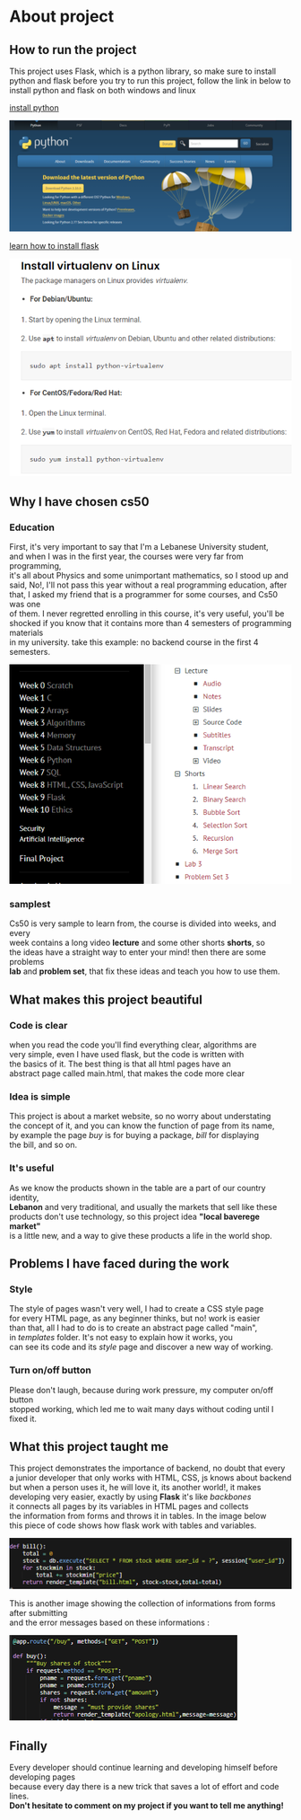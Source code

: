 # About project  

## How to run the project    
This project uses Flask, which is a python library, 
so make sure to install python and flask before you
try to run this project, follow the link in below to
install python and flask on both windows and linux   

[install python](https://www.python.org/downloads/)    

![pythondownloadcapture](https://github.com/ismailkoussa/final-project/blob/master/readme%20images/pythondownloadcapture.PNG)


[learn how to install flask](https://phoenixnap.com/kb/install-flask)   

![flaskdownloadcapture](https://github.com/ismailkoussa/final-project/blob/master/readme%20images/flaskdownloadcapture.PNG)

## Why I have chosen cs50   
### Education  
First, it's very important to say that I'm a Lebanese University student,     
and when I was in the first year, the courses were very far from programming,   
it's all about Physics and some unimportant mathematics, so I stood up and
said, No!, I'll not pass this year without a real programming education, after  
that, I asked my friend that is a programmer for some courses, and Cs50 was one   
of them. I never regretted enrolling in this course, it's very useful, you'll be  
shocked if you know that it contains more than 4 semesters of programming materials  
in my university. take this example: no backend course in the first 4 semesters.

![cs50capture](https://github.com/ismailkoussa/final-project/blob/master/readme%20images/cs50capture.PNG)

### samplest   
Cs50 is very sample to learn from, the course is divided into weeks, and every  
week contains a long video **lecture** and some other shorts **shorts**, so   
the ideas have a straight way to enter your mind! then there are some problems   
**lab** and **problem set**, that fix these ideas and teach you how to use them.


## What makes this project beautiful   
### Code is clear
when you read the code you'll find everything clear, algorithms are   
very simple, even I have used flask, but the code is written with   
the basics of it. The best thing is that all html pages have an      
abstract page called main.html, that makes the code more clear  

### Idea is simple  
This project is about a market website, so no worry about understating    
the concept of it, and you can know the function of page from its name,  
by example the page *buy* is for buying a package, *bill* for displaying   
the bill, and so on.    

### It's useful  
As we know the products shown in the table are a part of our country identity,      
**Lebanon** and very traditional, and usually the markets that sell like these     
products don't use technology, so this project idea **"local baverege market"**    
is a little new, and a way to give these products a life in the world shop.       

## Problems I have faced during the work    
### Style   
The style of pages wasn't very well, I had to create a CSS style page     
for every HTML page, as any beginner thinks, but no! work is easier     
than that, all I had to do is to create an abstract page called "main",   
in *templates* folder. It's not easy to explain how it works, you     
can see its code and its *style* page and discover a new way of working. 

### Turn on/off button    
Please don't laugh, because during work pressure, my computer on/off button    
stopped working, which led me to wait many days without coding until I fixed it.     

## What this project taught me   
This project demonstrates the importance of backend, no doubt that every   
a junior developer that only works with HTML, CSS, js knows about backend   
but when a person uses it, he will love it, its another world!, it makes    
developing very easier, exactly by using **Flask** it's like *backbones*      
it connects all pages by its variables in HTML pages and collects    
the information from forms and throws it in tables. In the image below    
this piece of code shows how flask work with tables and variables.  

![code-1](https://github.com/ismailkoussa/final-project/blob/master/readme%20images/code-1.PNG)      

This is another image showing the collection of informations from forms after submitting    
and the error messages based on these informations :     

![code-2](https://github.com/ismailkoussa/final-project/blob/master/readme%20images/code-2.PNG)    

## Finally     
Every developer should continue learning and developing himself before developing pages    
because every day there is a new trick that saves a lot of effort and code lines.    
**Don't hesitate to comment on my project if you want to tell me anything!**







